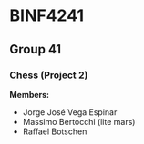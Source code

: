 
# BINF4241
## Group 41
### Chess (Project 2)
**Members:**
*  Jorge José Vega Espinar
*  Massimo Bertocchi (lite mars)
*  Raffael Botschen

